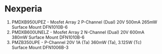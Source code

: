# Nexperia

1. PMDXB950UPEZ - Mosfet Array 2 P-Channel (Dual) 20V 500mA 265mW Surface Mount DFN1010B-6
1. PMDXB600UNELZ - Mosfet Array 2 N-Channel (Dual) 20V 600mA 380mW Surface Mount DFN1010B-6
1. PMZB350UPE - P-Channel 20V 1A (Ta) 360mW (Ta), 3.125W (Tc) Surface Mount DFN1006B-3